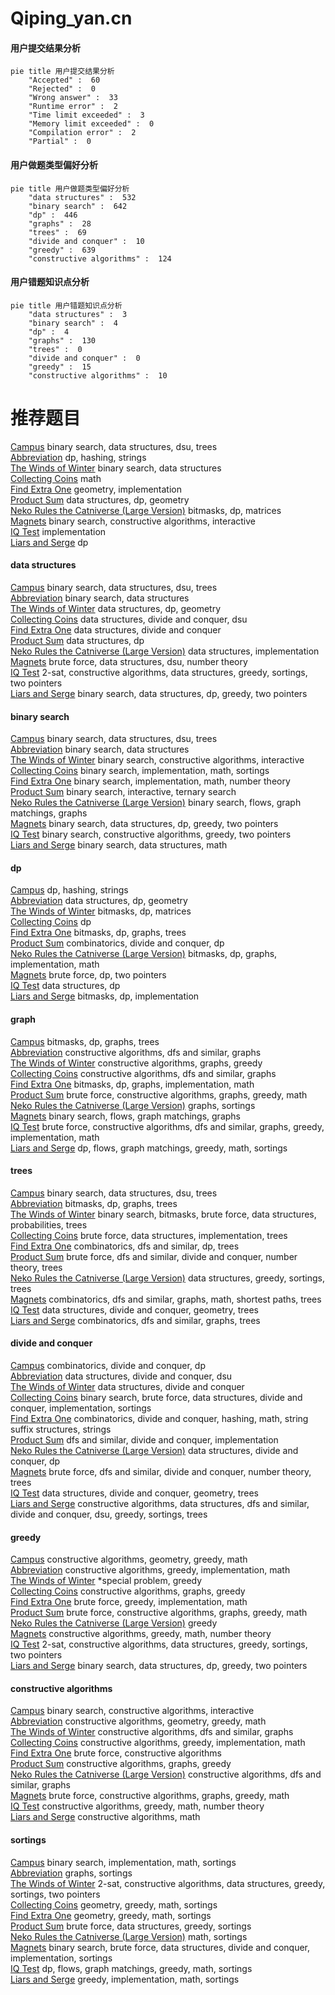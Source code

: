 # Qiping_yan.cn
<!-- tabs:start -->
#### **用户提交结果分析**

```mermaid
pie title 用户提交结果分析
    "Accepted" :  60
    "Rejected" :  0
    "Wrong answer" :  33
    "Runtime error" :  2
    "Time limit exceeded" :  3
    "Memory limit exceeded" :  0
    "Compilation error" :  2
    "Partial" :  0
```
#### **用户做题类型偏好分析**

```mermaid
pie title 用户做题类型偏好分析
    "data structures" :  532
    "binary search" :  642
    "dp" :  446
    "graphs" :  28
    "trees" :  69
    "divide and conquer" :  10
    "greedy" :  639
    "constructive algorithms" :  124
```
#### **用户错题知识点分析**

```mermaid
pie title 用户错题知识点分析
    "data structures" :  3
    "binary search" :  4
    "dp" :  4
    "graphs" :  130
    "trees" :  0
    "divide and conquer" :  0
    "greedy" :  15
    "constructive algorithms" :  10
```
<!-- tabs:end -->
# 推荐题目
[Campus](http://codeforces.com/problemset/problem/571/D)		binary search,
                        data structures,
                        dsu,
                        trees		  
[Abbreviation](http://codeforces.com/problemset/problem/1003/F)		dp,
                        hashing,
                        strings		  
[The Winds of Winter](http://codeforces.com/problemset/problem/768/G)		binary search,
                        data structures		  
[Collecting Coins](http://codeforces.com/problemset/problem/1294/A)		math		  
[Find Extra One](http://codeforces.com/problemset/problem/900/A)		geometry,
                        implementation		  
[Product Sum](http://codeforces.com/problemset/problem/631/E)		data structures,
                        dp,
                        geometry		  
[Neko Rules the Catniverse (Large Version)](http://codeforces.com/problemset/problem/1152/F2)		bitmasks,
                        dp,
                        matrices		  
[Magnets](http://codeforces.com/problemset/problem/1491/F)		binary search,
                        constructive algorithms,
                        interactive		  
[IQ Test](http://codeforces.com/problemset/problem/328/A)		implementation		  
[Liars and Serge](http://codeforces.com/problemset/problem/256/D)		dp		  
<!-- tabs:start -->
#### **data structures**
[Campus](http://codeforces.com/problemset/problem/571/D)		binary search,
                        data structures,
                        dsu,
                        trees		  
[Abbreviation](http://codeforces.com/problemset/problem/768/G)		binary search,
                        data structures		  
[The Winds of Winter](http://codeforces.com/problemset/problem/631/E)		data structures,
                        dp,
                        geometry		  
[Collecting Coins](http://codeforces.com/problemset/problem/1140/F)		data structures,
                        divide and conquer,
                        dsu		  
[Find Extra One](http://codeforces.com/problemset/problem/1379/F2)		data structures,
                        divide and conquer		  
[Product Sum](http://codeforces.com/problemset/problem/1455/G)		data structures,
                        dp		  
[Neko Rules the Catniverse (Large Version)](http://codeforces.com/problemset/problem/1163/B2)		data structures,
                        implementation		  
[Magnets](http://codeforces.com/problemset/problem/920/F)		brute force,
                        data structures,
                        dsu,
                        number theory		  
[IQ Test](https://codeforces.com/contest/1504/problem/F)		2-sat,
                        constructive algorithms,
                        data structures,
                        greedy,
                        sortings,
                        two pointers		  
[Liars and Serge](http://codeforces.com/problemset/problem/1492/C)		binary search,
                        data structures,
                        dp,
                        greedy,
                        two pointers		  
#### **binary search**
[Campus](http://codeforces.com/problemset/problem/571/D)		binary search,
                        data structures,
                        dsu,
                        trees		  
[Abbreviation](http://codeforces.com/problemset/problem/768/G)		binary search,
                        data structures		  
[The Winds of Winter](http://codeforces.com/problemset/problem/1491/F)		binary search,
                        constructive algorithms,
                        interactive		  
[Collecting Coins](http://codeforces.com/problemset/problem/492/B)		binary search,
                        implementation,
                        math,
                        sortings		  
[Find Extra One](http://codeforces.com/problemset/problem/1098/E)		binary search,
                        implementation,
                        math,
                        number theory		  
[Product Sum](https://codeforces.com/contest/1480/problem/C)		binary search,
                        interactive,
                        ternary search		  
[Neko Rules the Catniverse (Large Version)](https://codeforces.com/contest/1424/problem/B)		binary search,
                        flows,
                        graph matchings,
                        graphs		  
[Magnets](http://codeforces.com/problemset/problem/1492/C)		binary search,
                        data structures,
                        dp,
                        greedy,
                        two pointers		  
[IQ Test](http://codeforces.com/problemset/problem/1463/D)		binary search,
                        constructive algorithms,
                        greedy,
                        two pointers		  
[Liars and Serge](http://codeforces.com/problemset/problem/1490/G)		binary search,
                        data structures,
                        math		  
#### **dp**
[Campus](http://codeforces.com/problemset/problem/1003/F)		dp,
                        hashing,
                        strings		  
[Abbreviation](http://codeforces.com/problemset/problem/631/E)		data structures,
                        dp,
                        geometry		  
[The Winds of Winter](http://codeforces.com/problemset/problem/1152/F2)		bitmasks,
                        dp,
                        matrices		  
[Collecting Coins](http://codeforces.com/problemset/problem/256/D)		dp		  
[Find Extra One](http://codeforces.com/problemset/problem/1383/C)		bitmasks,
                        dp,
                        graphs,
                        trees		  
[Product Sum](http://codeforces.com/problemset/problem/1140/E)		combinatorics,
                        divide and conquer,
                        dp		  
[Neko Rules the Catniverse (Large Version)](http://codeforces.com/problemset/problem/959/E)		bitmasks,
                        dp,
                        graphs,
                        implementation,
                        math		  
[Magnets](http://codeforces.com/problemset/problem/261/E)		brute force,
                        dp,
                        two pointers		  
[IQ Test](http://codeforces.com/problemset/problem/1455/G)		data structures,
                        dp		  
[Liars and Serge](http://codeforces.com/problemset/problem/1313/D)		bitmasks,
                        dp,
                        implementation		  
#### **graph**
[Campus](http://codeforces.com/problemset/problem/1383/C)		bitmasks,
                        dp,
                        graphs,
                        trees		  
[Abbreviation](http://codeforces.com/problemset/problem/1217/D)		constructive algorithms,
                        dfs and similar,
                        graphs		  
[The Winds of Winter](http://codeforces.com/problemset/problem/883/B)		constructive algorithms,
                        graphs,
                        greedy		  
[Collecting Coins](https://codeforces.com/contest/742/problem/E)		constructive algorithms,
                        dfs and similar,
                        graphs		  
[Find Extra One](http://codeforces.com/problemset/problem/959/E)		bitmasks,
                        dp,
                        graphs,
                        implementation,
                        math		  
[Product Sum](http://codeforces.com/problemset/problem/1009/D)		brute force,
                        constructive algorithms,
                        graphs,
                        greedy,
                        math		  
[Neko Rules the Catniverse (Large Version)](http://codeforces.com/problemset/problem/1424/M)		graphs,
                        sortings		  
[Magnets](https://codeforces.com/contest/1424/problem/B)		binary search,
                        flows,
                        graph matchings,
                        graphs		  
[IQ Test](http://codeforces.com/problemset/problem/1487/C)		brute force,
                        constructive algorithms,
                        dfs and similar,
                        graphs,
                        greedy,
                        implementation,
                        math		  
[Liars and Serge](http://codeforces.com/problemset/problem/1437/C)		dp,
                        flows,
                        graph matchings,
                        greedy,
                        math,
                        sortings		  
#### **trees**
[Campus](http://codeforces.com/problemset/problem/571/D)		binary search,
                        data structures,
                        dsu,
                        trees		  
[Abbreviation](http://codeforces.com/problemset/problem/1383/C)		bitmasks,
                        dp,
                        graphs,
                        trees		  
[The Winds of Winter](http://codeforces.com/problemset/problem/1479/D)		binary search,
                        bitmasks,
                        brute force,
                        data structures,
                        probabilities,
                        trees		  
[Collecting Coins](http://codeforces.com/problemset/problem/1511/C)		brute force,
                        data structures,
                        implementation,
                        trees		  
[Find Extra One](http://codeforces.com/problemset/problem/1499/F)		combinatorics,
                        dfs and similar,
                        dp,
                        trees		  
[Product Sum](http://codeforces.com/problemset/problem/1491/E)		brute force,
                        dfs and similar,
                        divide and conquer,
                        number theory,
                        trees		  
[Neko Rules the Catniverse (Large Version)](http://codeforces.com/problemset/problem/1466/D)		data structures,
                        greedy,
                        sortings,
                        trees		  
[Magnets](http://codeforces.com/problemset/problem/1495/D)		combinatorics,
                        dfs and similar,
                        graphs,
                        math,
                        shortest paths,
                        trees		  
[IQ Test](http://codeforces.com/problemset/problem/1303/G)		data structures,
                        divide and conquer,
                        geometry,
                        trees		  
[Liars and Serge](http://codeforces.com/problemset/problem/1454/E)		combinatorics,
                        dfs and similar,
                        graphs,
                        trees		  
#### **divide and conquer**
[Campus](http://codeforces.com/problemset/problem/1140/E)		combinatorics,
                        divide and conquer,
                        dp		  
[Abbreviation](http://codeforces.com/problemset/problem/1140/F)		data structures,
                        divide and conquer,
                        dsu		  
[The Winds of Winter](http://codeforces.com/problemset/problem/1379/F2)		data structures,
                        divide and conquer		  
[Collecting Coins](http://codeforces.com/problemset/problem/1461/D)		binary search,
                        brute force,
                        data structures,
                        divide and conquer,
                        implementation,
                        sortings		  
[Find Extra One](http://codeforces.com/problemset/problem/1466/G)		combinatorics,
                        divide and conquer,
                        hashing,
                        math,
                        string suffix structures,
                        strings		  
[Product Sum](http://codeforces.com/problemset/problem/1490/D)		dfs and similar,
                        divide and conquer,
                        implementation		  
[Neko Rules the Catniverse (Large Version)](https://codeforces.com/contest/1483/problem/C)		data structures,
                        divide and conquer,
                        dp		  
[Magnets](http://codeforces.com/problemset/problem/1491/E)		brute force,
                        dfs and similar,
                        divide and conquer,
                        number theory,
                        trees		  
[IQ Test](http://codeforces.com/problemset/problem/1303/G)		data structures,
                        divide and conquer,
                        geometry,
                        trees		  
[Liars and Serge](http://codeforces.com/problemset/problem/1494/D)		constructive algorithms,
                        data structures,
                        dfs and similar,
                        divide and conquer,
                        dsu,
                        greedy,
                        sortings,
                        trees		  
#### **greedy**
[Campus](https://codeforces.com/contest/1159/problem/F)		constructive algorithms,
                        geometry,
                        greedy,
                        math		  
[Abbreviation](http://codeforces.com/problemset/problem/500/C)		constructive algorithms,
                        greedy,
                        implementation,
                        math		  
[The Winds of Winter](http://codeforces.com/problemset/problem/1431/D)		*special problem,
                        greedy		  
[Collecting Coins](http://codeforces.com/problemset/problem/883/B)		constructive algorithms,
                        graphs,
                        greedy		  
[Find Extra One](http://codeforces.com/problemset/problem/1389/D)		brute force,
                        greedy,
                        implementation,
                        math		  
[Product Sum](http://codeforces.com/problemset/problem/1009/D)		brute force,
                        constructive algorithms,
                        graphs,
                        greedy,
                        math		  
[Neko Rules the Catniverse (Large Version)](http://codeforces.com/problemset/problem/67/B)		greedy		  
[Magnets](https://codeforces.com/contest/1150/problem/C)		constructive algorithms,
                        greedy,
                        math,
                        number theory		  
[IQ Test](https://codeforces.com/contest/1504/problem/F)		2-sat,
                        constructive algorithms,
                        data structures,
                        greedy,
                        sortings,
                        two pointers		  
[Liars and Serge](http://codeforces.com/problemset/problem/1492/C)		binary search,
                        data structures,
                        dp,
                        greedy,
                        two pointers		  
#### **constructive algorithms**
[Campus](http://codeforces.com/problemset/problem/1491/F)		binary search,
                        constructive algorithms,
                        interactive		  
[Abbreviation](https://codeforces.com/contest/1159/problem/F)		constructive algorithms,
                        geometry,
                        greedy,
                        math		  
[The Winds of Winter](http://codeforces.com/problemset/problem/1217/D)		constructive algorithms,
                        dfs and similar,
                        graphs		  
[Collecting Coins](http://codeforces.com/problemset/problem/500/C)		constructive algorithms,
                        greedy,
                        implementation,
                        math		  
[Find Extra One](http://codeforces.com/problemset/problem/1213/E)		brute force,
                        constructive algorithms		  
[Product Sum](http://codeforces.com/problemset/problem/883/B)		constructive algorithms,
                        graphs,
                        greedy		  
[Neko Rules the Catniverse (Large Version)](https://codeforces.com/contest/742/problem/E)		constructive algorithms,
                        dfs and similar,
                        graphs		  
[Magnets](http://codeforces.com/problemset/problem/1009/D)		brute force,
                        constructive algorithms,
                        graphs,
                        greedy,
                        math		  
[IQ Test](https://codeforces.com/contest/1150/problem/C)		constructive algorithms,
                        greedy,
                        math,
                        number theory		  
[Liars and Serge](https://codeforces.com/contest/966/problem/C)		constructive algorithms,
                        math		  
#### **sortings**
[Campus](http://codeforces.com/problemset/problem/492/B)		binary search,
                        implementation,
                        math,
                        sortings		  
[Abbreviation](http://codeforces.com/problemset/problem/1424/M)		graphs,
                        sortings		  
[The Winds of Winter](https://codeforces.com/contest/1504/problem/F)		2-sat,
                        constructive algorithms,
                        data structures,
                        greedy,
                        sortings,
                        two pointers		  
[Collecting Coins](https://codeforces.com/contest/1496/problem/C)		geometry,
                        greedy,
                        math,
                        sortings		  
[Find Extra One](http://codeforces.com/problemset/problem/1495/A)		geometry,
                        greedy,
                        math,
                        sortings		  
[Product Sum](http://codeforces.com/problemset/problem/1497/A)		brute force,
                        data structures,
                        greedy,
                        sortings		  
[Neko Rules the Catniverse (Large Version)](http://codeforces.com/problemset/problem/1427/A)		math,
                        sortings		  
[Magnets](http://codeforces.com/problemset/problem/1461/D)		binary search,
                        brute force,
                        data structures,
                        divide and conquer,
                        implementation,
                        sortings		  
[IQ Test](http://codeforces.com/problemset/problem/1437/C)		dp,
                        flows,
                        graph matchings,
                        greedy,
                        math,
                        sortings		  
[Liars and Serge](http://codeforces.com/problemset/problem/1473/A)		greedy,
                        implementation,
                        math,
                        sortings		  
<!-- tabs:end -->
